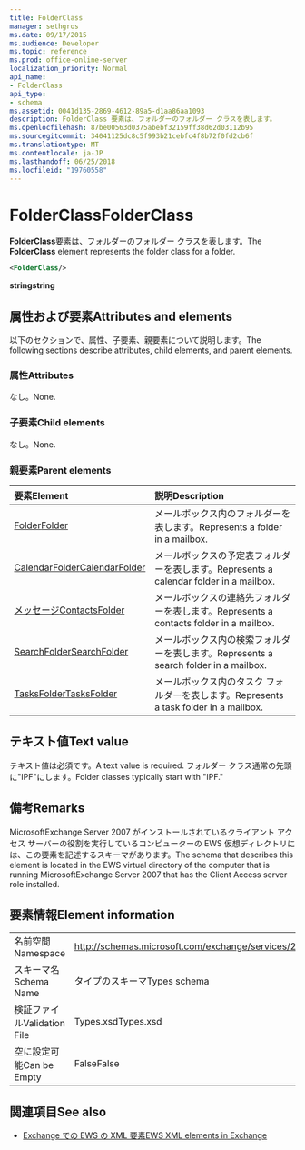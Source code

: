 ```yaml
---
title: FolderClass
manager: sethgros
ms.date: 09/17/2015
ms.audience: Developer
ms.topic: reference
ms.prod: office-online-server
localization_priority: Normal
api_name:
- FolderClass
api_type:
- schema
ms.assetid: 0041d135-2869-4612-89a5-d1aa86aa1093
description: FolderClass 要素は、フォルダーのフォルダー クラスを表します。
ms.openlocfilehash: 87be00563d0375abebf32159ff38d62d03112b95
ms.sourcegitcommit: 34041125dc8c5f993b21cebfc4f8b72f0fd2cb6f
ms.translationtype: MT
ms.contentlocale: ja-JP
ms.lasthandoff: 06/25/2018
ms.locfileid: "19760558"
---
```

# <a name="folderclass"></a><span data-ttu-id="26e9f-103">FolderClass</span><span class="sxs-lookup"><span data-stu-id="26e9f-103">FolderClass</span></span>

<span data-ttu-id="26e9f-104">**FolderClass**要素は、フォルダーのフォルダー クラスを表します。</span><span class="sxs-lookup"><span data-stu-id="26e9f-104">The **FolderClass** element represents the folder class for a folder.</span></span> 
  
```xml
<FolderClass/>
```

 <span data-ttu-id="26e9f-105">**string**</span><span class="sxs-lookup"><span data-stu-id="26e9f-105">**string**</span></span>
## <a name="attributes-and-elements"></a><span data-ttu-id="26e9f-106">属性および要素</span><span class="sxs-lookup"><span data-stu-id="26e9f-106">Attributes and elements</span></span>

<span data-ttu-id="26e9f-107">以下のセクションで、属性、子要素、親要素について説明します。</span><span class="sxs-lookup"><span data-stu-id="26e9f-107">The following sections describe attributes, child elements, and parent elements.</span></span>
  
### <a name="attributes"></a><span data-ttu-id="26e9f-108">属性</span><span class="sxs-lookup"><span data-stu-id="26e9f-108">Attributes</span></span>

<span data-ttu-id="26e9f-109">なし。</span><span class="sxs-lookup"><span data-stu-id="26e9f-109">None.</span></span>
  
### <a name="child-elements"></a><span data-ttu-id="26e9f-110">子要素</span><span class="sxs-lookup"><span data-stu-id="26e9f-110">Child elements</span></span>

<span data-ttu-id="26e9f-111">なし。</span><span class="sxs-lookup"><span data-stu-id="26e9f-111">None.</span></span>
  
### <a name="parent-elements"></a><span data-ttu-id="26e9f-112">親要素</span><span class="sxs-lookup"><span data-stu-id="26e9f-112">Parent elements</span></span>

|<span data-ttu-id="26e9f-113">**要素**</span><span class="sxs-lookup"><span data-stu-id="26e9f-113">**Element**</span></span>|<span data-ttu-id="26e9f-114">**説明**</span><span class="sxs-lookup"><span data-stu-id="26e9f-114">**Description**</span></span>|
|:-----|:-----|
|[<span data-ttu-id="26e9f-115">Folder</span><span class="sxs-lookup"><span data-stu-id="26e9f-115">Folder</span></span>](folder.md) <br/> |<span data-ttu-id="26e9f-116">メールボックス内のフォルダーを表します。</span><span class="sxs-lookup"><span data-stu-id="26e9f-116">Represents a folder in a mailbox.</span></span>  <br/> |
|[<span data-ttu-id="26e9f-117">CalendarFolder</span><span class="sxs-lookup"><span data-stu-id="26e9f-117">CalendarFolder</span></span>](calendarfolder.md) <br/> |<span data-ttu-id="26e9f-118">メールボックスの予定表フォルダーを表します。</span><span class="sxs-lookup"><span data-stu-id="26e9f-118">Represents a calendar folder in a mailbox.</span></span>  <br/> |
|[<span data-ttu-id="26e9f-119">メッセージ</span><span class="sxs-lookup"><span data-stu-id="26e9f-119">ContactsFolder</span></span>](contactsfolder.md) <br/> |<span data-ttu-id="26e9f-120">メールボックスの連絡先フォルダーを表します。</span><span class="sxs-lookup"><span data-stu-id="26e9f-120">Represents a contacts folder in a mailbox.</span></span>  <br/> |
|[<span data-ttu-id="26e9f-121">SearchFolder</span><span class="sxs-lookup"><span data-stu-id="26e9f-121">SearchFolder</span></span>](searchfolder.md) <br/> |<span data-ttu-id="26e9f-122">メールボックス内の検索フォルダーを表します。</span><span class="sxs-lookup"><span data-stu-id="26e9f-122">Represents a search folder in a mailbox.</span></span>  <br/> |
|[<span data-ttu-id="26e9f-123">TasksFolder</span><span class="sxs-lookup"><span data-stu-id="26e9f-123">TasksFolder</span></span>](tasksfolder.md) <br/> |<span data-ttu-id="26e9f-124">メールボックス内のタスク フォルダーを表します。</span><span class="sxs-lookup"><span data-stu-id="26e9f-124">Represents a task folder in a mailbox.</span></span>  <br/> |
   
## <a name="text-value"></a><span data-ttu-id="26e9f-125">テキスト値</span><span class="sxs-lookup"><span data-stu-id="26e9f-125">Text value</span></span>

<span data-ttu-id="26e9f-126">テキスト値は必須です。</span><span class="sxs-lookup"><span data-stu-id="26e9f-126">A text value is required.</span></span> <span data-ttu-id="26e9f-127">フォルダー クラス通常の先頭に"IPF"にします。</span><span class="sxs-lookup"><span data-stu-id="26e9f-127">Folder classes typically start with "IPF."</span></span>
  
## <a name="remarks"></a><span data-ttu-id="26e9f-128">備考</span><span class="sxs-lookup"><span data-stu-id="26e9f-128">Remarks</span></span>

<span data-ttu-id="26e9f-129">MicrosoftExchange Server 2007 がインストールされているクライアント アクセス サーバーの役割を実行しているコンピューターの EWS 仮想ディレクトリには、この要素を記述するスキーマがあります。</span><span class="sxs-lookup"><span data-stu-id="26e9f-129">The schema that describes this element is located in the EWS virtual directory of the computer that is running MicrosoftExchange Server 2007 that has the Client Access server role installed.</span></span>
  
## <a name="element-information"></a><span data-ttu-id="26e9f-130">要素情報</span><span class="sxs-lookup"><span data-stu-id="26e9f-130">Element information</span></span>

|||
|:-----|:-----|
|<span data-ttu-id="26e9f-131">名前空間</span><span class="sxs-lookup"><span data-stu-id="26e9f-131">Namespace</span></span>  <br/> |http://schemas.microsoft.com/exchange/services/2006/types  <br/> |
|<span data-ttu-id="26e9f-132">スキーマ名</span><span class="sxs-lookup"><span data-stu-id="26e9f-132">Schema Name</span></span>  <br/> |<span data-ttu-id="26e9f-133">タイプのスキーマ</span><span class="sxs-lookup"><span data-stu-id="26e9f-133">Types schema</span></span>  <br/> |
|<span data-ttu-id="26e9f-134">検証ファイル</span><span class="sxs-lookup"><span data-stu-id="26e9f-134">Validation File</span></span>  <br/> |<span data-ttu-id="26e9f-135">Types.xsd</span><span class="sxs-lookup"><span data-stu-id="26e9f-135">Types.xsd</span></span>  <br/> |
|<span data-ttu-id="26e9f-136">空に設定可能</span><span class="sxs-lookup"><span data-stu-id="26e9f-136">Can be Empty</span></span>  <br/> |<span data-ttu-id="26e9f-137">False</span><span class="sxs-lookup"><span data-stu-id="26e9f-137">False</span></span>  <br/> |
   
## <a name="see-also"></a><span data-ttu-id="26e9f-138">関連項目</span><span class="sxs-lookup"><span data-stu-id="26e9f-138">See also</span></span>



- [<span data-ttu-id="26e9f-139">Exchange での EWS の XML 要素</span><span class="sxs-lookup"><span data-stu-id="26e9f-139">EWS XML elements in Exchange</span></span>](ews-xml-elements-in-exchange.md)

